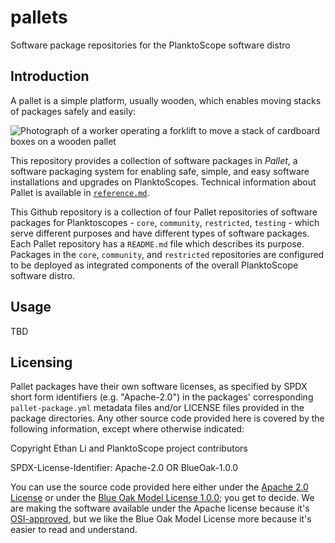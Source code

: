 # pallets
Software package repositories for the PlanktoScope software distro

## Introduction

A pallet is a simple platform, usually wooden, which enables moving stacks of packages safely and easily:

![Photograph of a worker operating a forklift to move a stack of cardboard boxes on a wooden pallet](https://cdn2.picryl.com/photo/2020/04/27/a-worker-moves-a-pallet-of-personal-protective-equipment-da8b5e-1600.jpg)

This repository provides a collection of software packages in *Pallet*, a software packaging system for enabling safe, simple, and easy software installations and upgrades on PlanktoScopes. Technical information about Pallet is available in [`reference.md`](reference.md).

This Github repository is a collection of four Pallet repositories of software packages for Planktoscopes - `core`, `community`, `restricted`, `testing` - which serve different purposes and have different types of software packages. Each Pallet repository has a `README.md` file which describes its purpose. Packages in the `core`, `community`, and `restricted` repositories are configured to be deployed as integrated components of the overall PlanktoScope software distro.

## Usage

TBD

## Licensing

Pallet packages have their own software licenses, as specified by SPDX short form identifiers (e.g. "Apache-2.0") in the packages' corresponding `pallet-package.yml` metadata files and/or LICENSE files provided in the package directories. Any other source code provided here is covered by the following information, except where otherwise indicated:

Copyright Ethan Li and PlanktoScope project contributors

SPDX-License-Identifier: Apache-2.0 OR BlueOak-1.0.0

You can use the source code provided here either under the [Apache 2.0 License](https://www.apache.org/licenses/LICENSE-2.0) or under the [Blue Oak Model License 1.0.0](https://blueoakcouncil.org/license/1.0.0); you get to decide. We are making the software available under the Apache license because it's [OSI-approved](https://writing.kemitchell.com/2019/05/05/Rely-on-OSI.html), but we like the Blue Oak Model License more because it's easier to read and understand.
